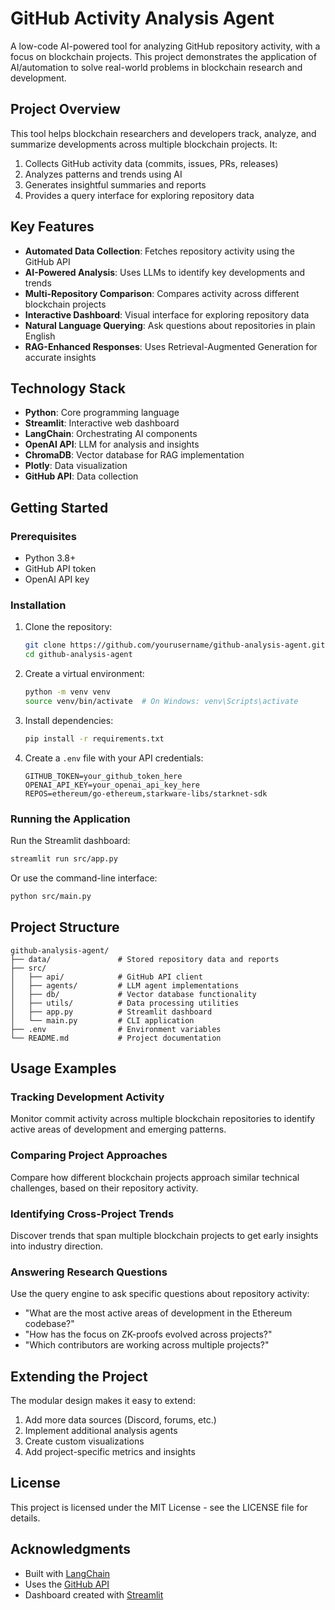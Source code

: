 # GitHub Activity Analysis Agent

A low-code AI-powered tool for analyzing GitHub repository activity, with a focus on blockchain projects. This project demonstrates the application of AI/automation to solve real-world problems in blockchain research and development.

## Project Overview

This tool helps blockchain researchers and developers track, analyze, and summarize developments across multiple blockchain projects. It:

1. Collects GitHub activity data (commits, issues, PRs, releases)
2. Analyzes patterns and trends using AI
3. Generates insightful summaries and reports
4. Provides a query interface for exploring repository data

## Key Features

- **Automated Data Collection**: Fetches repository activity using the GitHub API
- **AI-Powered Analysis**: Uses LLMs to identify key developments and trends
- **Multi-Repository Comparison**: Compares activity across different blockchain projects
- **Interactive Dashboard**: Visual interface for exploring repository data
- **Natural Language Querying**: Ask questions about repositories in plain English
- **RAG-Enhanced Responses**: Uses Retrieval-Augmented Generation for accurate insights

## Technology Stack

- **Python**: Core programming language
- **Streamlit**: Interactive web dashboard
- **LangChain**: Orchestrating AI components
- **OpenAI API**: LLM for analysis and insights
- **ChromaDB**: Vector database for RAG implementation
- **Plotly**: Data visualization
- **GitHub API**: Data collection

## Getting Started

### Prerequisites

- Python 3.8+
- GitHub API token
- OpenAI API key

### Installation

1. Clone the repository:
   ```bash
   git clone https://github.com/yourusername/github-analysis-agent.git
   cd github-analysis-agent
   ```

2. Create a virtual environment:
   ```bash
   python -m venv venv
   source venv/bin/activate  # On Windows: venv\Scripts\activate
   ```

3. Install dependencies:
   ```bash
   pip install -r requirements.txt
   ```

4. Create a `.env` file with your API credentials:
   ```
   GITHUB_TOKEN=your_github_token_here
   OPENAI_API_KEY=your_openai_api_key_here
   REPOS=ethereum/go-ethereum,starkware-libs/starknet-sdk
   ```

### Running the Application

Run the Streamlit dashboard:
```bash
streamlit run src/app.py
```

Or use the command-line interface:
```bash
python src/main.py
```

## Project Structure

```
github-analysis-agent/
├── data/               # Stored repository data and reports
├── src/
│   ├── api/            # GitHub API client
│   ├── agents/         # LLM agent implementations
│   ├── db/             # Vector database functionality
│   ├── utils/          # Data processing utilities
│   ├── app.py          # Streamlit dashboard
│   └── main.py         # CLI application
├── .env                # Environment variables
└── README.md           # Project documentation
```

## Usage Examples

### Tracking Development Activity

Monitor commit activity across multiple blockchain repositories to identify active areas of development and emerging patterns.

### Comparing Project Approaches

Compare how different blockchain projects approach similar technical challenges, based on their repository activity.

### Identifying Cross-Project Trends

Discover trends that span multiple blockchain projects to get early insights into industry direction.

### Answering Research Questions

Use the query engine to ask specific questions about repository activity:
- "What are the most active areas of development in the Ethereum codebase?"
- "How has the focus on ZK-proofs evolved across projects?"
- "Which contributors are working across multiple projects?"

## Extending the Project

The modular design makes it easy to extend:

1. Add more data sources (Discord, forums, etc.)
2. Implement additional analysis agents
3. Create custom visualizations
4. Add project-specific metrics and insights

## License

This project is licensed under the MIT License - see the LICENSE file for details.

## Acknowledgments

- Built with [LangChain](https://github.com/langchain-ai/langchain)
- Uses the [GitHub API](https://docs.github.com/en/rest)
- Dashboard created with [Streamlit](https://streamlit.io/)